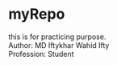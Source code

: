 # myRepo
this is for practicing purpose. <br>
Author: MD Iftykhar Wahid Ifty <br>
Profession: Student

